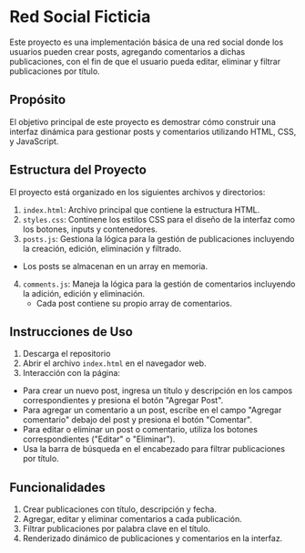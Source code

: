 # Red Social Ficticia

Este proyecto es una implementación básica de una red social donde los usuarios pueden crear posts, agregando comentarios a dichas publicaciones, con el fin de que el usuario pueda editar, eliminar y filtrar publicaciones por título.

## Propósito

El objetivo principal de este proyecto es demostrar cómo construir una interfaz dinámica para gestionar posts y comentarios utilizando HTML, CSS, y JavaScript. 

## Estructura del Proyecto

El proyecto está organizado en los siguientes archivos y directorios:

1. `index.html`: Archivo principal que contiene la estructura HTML.
2. `styles.css`: Continene los estilos CSS para el diseño de la interfaz como los botones, inputs y contenedores.
3. `posts.js`: Gestiona la lógica para la gestión de publicaciones incluyendo la creación, edición, eliminación y filtrado.
- Los posts se almacenan en un array en memoria.
4. `comments.js`: Maneja la lógica para la gestión de comentarios incluyendo la adición, edición y eliminación.
   - Cada post contiene su propio array de comentarios.

## Instrucciones de Uso

1. Descarga el repositorio
2. Abrir el archivo `index.html` en el navegador web.
3. Interacción con la página:
- Para crear un nuevo post, ingresa un título y descripción en los campos correspondientes y presiona el botón "Agregar Post".
- Para agregar un comentario a un post, escribe en el campo "Agregar comentario" debajo del post y presiona el botón "Comentar".
- Para editar o eliminar un post o comentario, utiliza los botones correspondientes ("Editar" o "Eliminar").
- Usa la barra de búsqueda en el encabezado para filtrar publicaciones por título.

## Funcionalidades

1. Crear publicaciones con título, descripción y fecha.
2. Agregar, editar y eliminar comentarios a cada publicación.
3. Filtrar publicaciones por palabra clave en el título.
4. Renderizado dinámico de publicaciones y comentarios en la interfaz.

